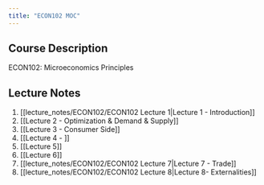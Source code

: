 ```yaml
---
title: "ECON102 MOC"
---
```


## Course Description
ECON102: Microeconomics Principles

## Lecture Notes
1. [[lecture_notes/ECON102/ECON102 Lecture 1|Lecture 1 - Introduction]]
2. [[Lecture 2 - Optimization & Demand & Supply]]
3. [[Lecture 3 - Consumer Side]]
4. [[Lecture 4 - ]]
5. [[Lecture 5]]
6. [[Lecture 6]]
7. [[lecture_notes/ECON102/ECON102 Lecture 7|Lecture 7 - Trade]]
8. [[lecture_notes/ECON102/ECON102 Lecture 8|Lecture 8- Externalities]]